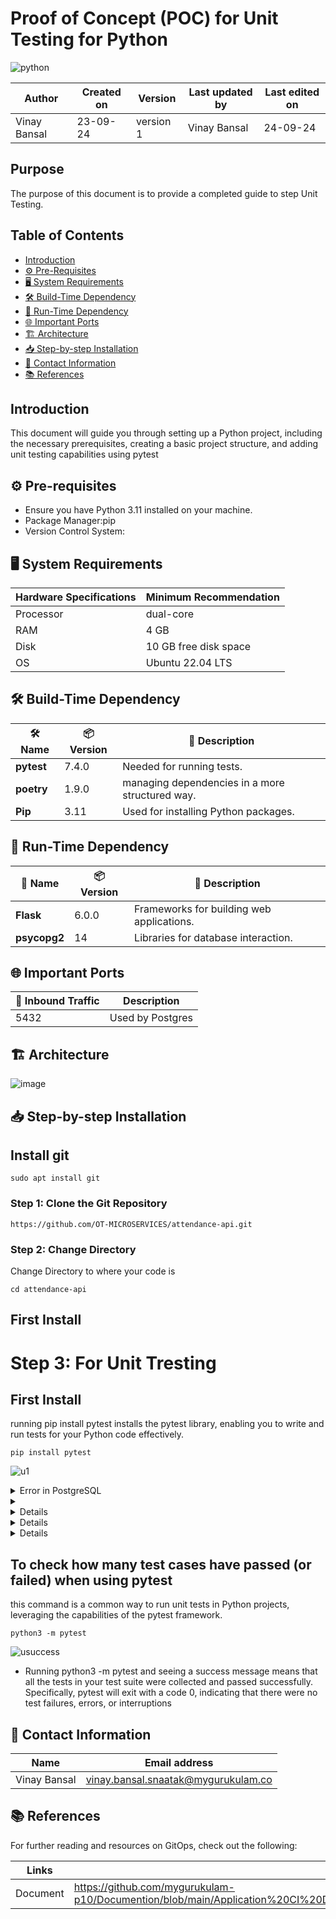 # Proof of Concept (POC) for Unit Testing for Python
![python](https://github.com/user-attachments/assets/b67f3abf-d7e8-4022-8f39-9c534df7bd53)



  | Author        | Created on | Version | Last updated by | Last edited on |
  |-------------|---------|-------------|-------------|---------|
  | Vinay Bansal | 23-09-24 | version 1 | Vinay Bansal | 24-09-24 |

## Purpose
The purpose of this document is to provide a completed guide to step Unit Testing.
  
  ## Table of Contents
- [Introduction](#introduction)
- [⚙️ Pre-Requisites](#-pre-requisites)
- [🖥️ System Requirements](#-system-requirements)
- [🛠️ Build-Time Dependency](#-build-time-dependency)
- [🚀 Run-Time Dependency](#-run-time-dependency)
- [🌐 Important Ports](#-important-ports)
- [🏗️ Architecture](#-architecture)
- [📥 Step-by-step Installation](#-step-by-step-installation)
- [📧 Contact Information ](#-contact-information )
- [📚 References](#-references )

## Introduction
This document will guide you through setting up a Python project, including the necessary prerequisites, creating a basic project structure, and adding unit testing capabilities using pytest

## ⚙ Pre-requisites

- Ensure you have Python 3.11 installed on your machine. 
- Package Manager:pip
- Version Control System:

## 🖥 System Requirements
| Hardware Specifications | Minimum Recommendation  |
|--------------------------|------------------------|
| Processor                | dual-core              |
| RAM                      | 4 GB                    |
| Disk                     |10 GB free disk space                  |
| OS                       | Ubuntu 22.04 LTS         |


## 🛠 Build-Time Dependency

| 🛠️ Name | 📦 Version | 📄 Description |
|---------|------------|----------------|
| **pytest** | 7.4.0  | Needed for running tests. |
|**poetry**| 1.9.0 | managing dependencies in a more structured way.|
|**Pip**  | 3.11    | Used for installing Python packages.|


## 🚀 Run-Time Dependency

| 🚀 Name | 📦 Version | 📄 Description          |
|---------|------------|--------------------------|
| **Flask** |  6.0.0      | Frameworks for building web applications. |
|**psycopg2**| 14 | Libraries for database interaction.|

## 🌐 Important Ports
| 🔌 Inbound Traffic | Description        |
| --------------- | ------------------ |
| 5432            | Used by Postgres  |


## 🏗 Architecture
![image](https://github.com/user-attachments/assets/f57015de-9e07-4605-8a39-fb1a2c69a21a)

## 📥 Step-by-step Installation

## Install git
```
sudo apt install git
```
###  Step 1: Clone the Git Repository
```
https://github.com/OT-MICROSERVICES/attendance-api.git
```
### Step 2: Change Directory
Change Directory to where your code is
```
cd attendance-api
```

## First Install

# Step 3: For Unit Tresting

## First Install
running pip install pytest installs the pytest library, enabling you to write and run tests for your Python code effectively.
```
pip install pytest
```
![u1](https://github.com/user-attachments/assets/7e8ac84c-d519-49a8-9a22-b298c2d064a0)




<details>
  <summary>Error in PostgreSQL</summary>
  <img width="758" alt="image" src="https://github.com/user-attachments/assets/8550edf4-6cd5-4e34-95a0-506454895fb0">

- enabling your Python applications to communicate with PostgreSQL databases.
```
pip install psycopg2
```
</details>

<details>
  <summary></summary> 
  
![ue2](https://github.com/user-attachments/assets/1cc9c6dd-63ab-466a-8b67-de76d6bea345)

- Using these imports, you can easily connect to a PostgreSQL database and utilize advanced features provided by psycopg2.
```
import psycopg2
from psycopg2 import extras
```
</details>

 <details> 
   
![ue1cp](https://github.com/user-attachments/assets/6d686ca4-4223-476d-bbe9-b7b691dc2cc5)
-  running pip install pytest-mock installs the pytest-mock library, allowing you to effectively use mocking techniques in your pytest tests to isolate and test specific functionalities without relying on external dependencies.
```
pip install pytest-mock
```
 </details>


<details>
     
![ue1rou](https://github.com/user-attachments/assets/6427ef04-2464-4aee-a3b6-0d62e463b28e)

router
- running pip install Flask installs the Flask framework, allowing you to develop web applications in Python efficiently.
```
pip install Flask
```
- running pip install Flask-Caching installs the Flask-Caching extension, enabling you to implement caching in your Flask applications to enhance performance and reduce server load.
```
pip install Flask-Caching
```
</details>


<details>
  
![ue1u](https://github.com/user-attachments/assets/361d64bc-fc4d-460f-93e1-2c08d2e050ef)

utils/tests/test_json_encoder.py
- running pip install peewee installs the Peewee library, enabling you to use an ORM(stands for Object-Relational Mapping. It is a programming technique that allows developers to interact with a database using object-oriented programming languages.) for database interactions in your Python applications.
```
pip install peewee
```

utils/tests/test_log_encoder.py
running pip install python-json-logger installs the python-json-logger library, enabling you to format log messages as JSON, which is useful for structured logging in applications.
```
pip install python-json-logger
```

utils/tests/test_validator.py
- running pip install voluptuous installs the Voluptuous library, enabling you to validate Python data structures against defined schemas efficiently.
```
pip install voluptuous
```
</details>


## To check how many test cases have passed (or failed) when using pytest
this command is a common way to run unit tests in Python projects, leveraging the capabilities of the pytest framework.
```
python3 -m pytest
```
![usuccess](https://github.com/user-attachments/assets/157685e6-011f-4ea7-ae3a-eba410dfbfa7)
- Running python3 -m pytest and seeing a success message means that all the tests in your test suite were collected and passed successfully. Specifically, pytest will exit with a code 0, indicating that there were no test failures, errors, or interruptions


## 📧 Contact Information

| Name | Email address|
|------|---------------------|
| Vinay Bansal | vinay.bansal.snaatak@mygurukulam.co |

## 📚 References
For further reading and resources on GitOps, check out the following:

| Links | Descriptions|
|------|---------------------|
|Document|https://github.com/mygurukulam-p10/Documention/blob/main/Application%20CI%20Design/Python%20CI%20Checks/Unit%20Testing%20Doc/readme.md|

